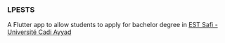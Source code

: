 ### LPESTS

A Flutter app to allow students to apply for bachelor degree in [EST Safi - Université Cadi Ayyad](http://www.ests.uca.ma/)
